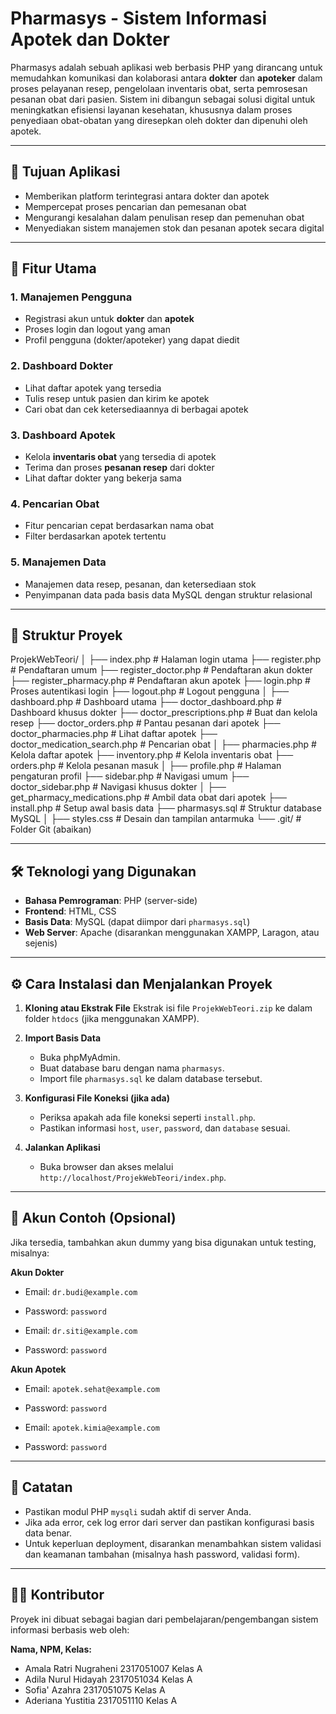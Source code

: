 # Pharmasys - Sistem Informasi Apotek dan Dokter

Pharmasys adalah sebuah aplikasi web berbasis PHP yang dirancang untuk memudahkan komunikasi dan kolaborasi antara **dokter** dan **apoteker** dalam proses pelayanan resep, pengelolaan inventaris obat, serta pemrosesan pesanan obat dari pasien. Sistem ini dibangun sebagai solusi digital untuk meningkatkan efisiensi layanan kesehatan, khususnya dalam proses penyediaan obat-obatan yang diresepkan oleh dokter dan dipenuhi oleh apotek.

---

## 🎯 Tujuan Aplikasi

- Memberikan platform terintegrasi antara dokter dan apotek
- Mempercepat proses pencarian dan pemesanan obat
- Mengurangi kesalahan dalam penulisan resep dan pemenuhan obat
- Menyediakan sistem manajemen stok dan pesanan apotek secara digital

---

## 🧩 Fitur Utama

### 1. **Manajemen Pengguna**
- Registrasi akun untuk **dokter** dan **apotek**
- Proses login dan logout yang aman
- Profil pengguna (dokter/apoteker) yang dapat diedit

### 2. **Dashboard Dokter**
- Lihat daftar apotek yang tersedia
- Tulis resep untuk pasien dan kirim ke apotek
- Cari obat dan cek ketersediaannya di berbagai apotek

### 3. **Dashboard Apotek**
- Kelola **inventaris obat** yang tersedia di apotek
- Terima dan proses **pesanan resep** dari dokter
- Lihat daftar dokter yang bekerja sama

### 4. **Pencarian Obat**
- Fitur pencarian cepat berdasarkan nama obat
- Filter berdasarkan apotek tertentu

### 5. **Manajemen Data**
- Manajemen data resep, pesanan, dan ketersediaan stok
- Penyimpanan data pada basis data MySQL dengan struktur relasional

---

## 📁 Struktur Proyek
ProjekWebTeori/
│
├── index.php                  # Halaman login utama
├── register.php               # Pendaftaran umum
├── register_doctor.php        # Pendaftaran akun dokter
├── register_pharmacy.php      # Pendaftaran akun apotek
├── login.php                  # Proses autentikasi login
├── logout.php                 # Logout pengguna
│
├── dashboard.php              # Dashboard utama
├── doctor_dashboard.php       # Dashboard khusus dokter
├── doctor_prescriptions.php   # Buat dan kelola resep
├── doctor_orders.php          # Pantau pesanan dari apotek
├── doctor_pharmacies.php      # Lihat daftar apotek
├── doctor_medication_search.php # Pencarian obat
│
├── pharmacies.php             # Kelola daftar apotek
├── inventory.php              # Kelola inventaris obat
├── orders.php                 # Kelola pesanan masuk
│
├── profile.php                # Halaman pengaturan profil
├── sidebar.php                # Navigasi umum
├── doctor_sidebar.php         # Navigasi khusus dokter
│
├── get_pharmacy_medications.php # Ambil data obat dari apotek
├── install.php                # Setup awal basis data
├── pharmasys.sql              # Struktur database MySQL
│
├── styles.css                 # Desain dan tampilan antarmuka
└── .git/                      # Folder Git (abaikan)

---

## 🛠️ Teknologi yang Digunakan

- **Bahasa Pemrograman**: PHP (server-side)
- **Frontend**: HTML, CSS
- **Basis Data**: MySQL (dapat diimpor dari `pharmasys.sql`)
- **Web Server**: Apache (disarankan menggunakan XAMPP, Laragon, atau sejenis)

---

## ⚙️ Cara Instalasi dan Menjalankan Proyek

1. **Kloning atau Ekstrak File**
   Ekstrak isi file `ProjekWebTeori.zip` ke dalam folder `htdocs` (jika menggunakan XAMPP).

2. **Import Basis Data**
   - Buka phpMyAdmin.
   - Buat database baru dengan nama `pharmasys`.
   - Import file `pharmasys.sql` ke dalam database tersebut.

3. **Konfigurasi File Koneksi (jika ada)**
   - Periksa apakah ada file koneksi seperti `install.php`.
   - Pastikan informasi `host`, `user`, `password`, dan `database` sesuai.

4. **Jalankan Aplikasi**
   - Buka browser dan akses melalui `http://localhost/ProjekWebTeori/index.php`.

---

## 🧪 Akun Contoh (Opsional)

Jika tersedia, tambahkan akun dummy yang bisa digunakan untuk testing, misalnya:

**Akun Dokter**  
- Email: `dr.budi@example.com`  
- Password: `password`

- Email: `dr.siti@example.com`  
- Password: `password`

**Akun Apotek**  
- Email: `apotek.sehat@example.com`  
- Password: `password`

- Email: `apotek.kimia@example.com`  
- Password: `password`
  
---

## 📝 Catatan

- Pastikan modul PHP `mysqli` sudah aktif di server Anda.
- Jika ada error, cek log error dari server dan pastikan konfigurasi basis data benar.
- Untuk keperluan deployment, disarankan menambahkan sistem validasi dan keamanan tambahan (misalnya hash password, validasi form).

---

## 👨‍💻 Kontributor

Proyek ini dibuat sebagai bagian dari pembelajaran/pengembangan sistem informasi berbasis web oleh:

**Nama, NPM, Kelas:**  
- Amala Ratri Nugraheni 2317051007 Kelas A
- Adila Nurul Hidayah 2317051034 Kelas A
- Sofia' Azahra 2317051075 Kelas A
- Aderiana Yustitia 2317051110 Kelas A


